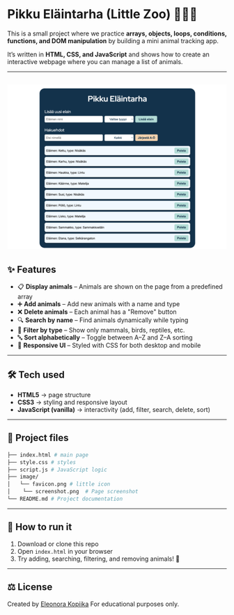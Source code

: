 # Pikku Eläintarha (Little Zoo) 🦊🐻🦅  

This is a small project where we practice **arrays, objects, loops, conditions, functions, and DOM manipulation** by building a mini animal tracking app.  

It’s written in **HTML, CSS, and JavaScript** and shows how to create an interactive webpage where you can manage a list of animals.  

---
![Preview](image/screenshot.png)
---


## ✨ Features

- 📋 **Display animals** – Animals are shown on the page from a predefined array  
- ➕ **Add animals** – Add new animals with a name and type  
- ❌ **Delete animals** – Each animal has a "Remove" button  
- 🔍 **Search by name** – Find animals dynamically while typing  
- 🐾 **Filter by type** – Show only mammals, birds, reptiles, etc.  
- 🔤 **Sort alphabetically** – Toggle between A–Z and Z–A sorting  
- 🎨 **Responsive UI** – Styled with CSS for both desktop and mobile   

---

## 🛠️ Tech used  

- **HTML5** → page structure  
- **CSS3** → styling and responsive layout  
- **JavaScript (vanilla)** → interactivity (add, filter, search, delete, sort)  

---

## 📂 Project files  
```bash
├── index.html # main page
├── style.css # styles
├── script.js # JavaScript logic
├── image/
│   └── favicon.png # little icon
│	 └── screenshot.png  # Page screenshot
└── README.md # Project documentation
```

---

## 🚀 How to run it  

1. Download or clone this repo  
2. Open `index.html` in your browser  
3. Try adding, searching, filtering, and removing animals! 🐾 

---

## ⚖️ License  

Created by [Eleonora Kopiika](https://www.linkedin.com/in/eleonora-kopiika/)
For educational purposes only.  